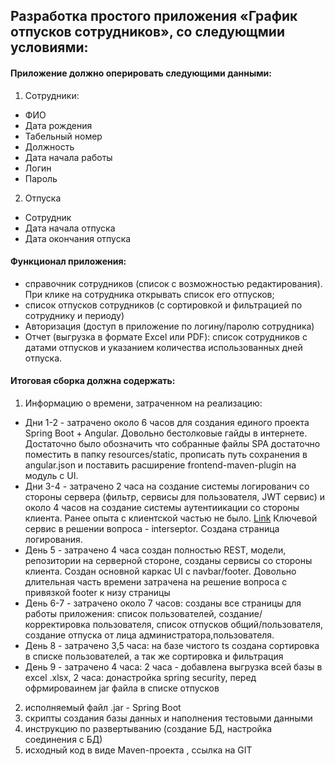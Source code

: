 ## Разработка простого приложения «График отпусков сотрудников», со следующмии условиями:

#### Приложение должно оперировать следующими данными:
1. Сотрудники:
* ФИО
* Дата рождения
* Табельный номер
* Должность
* Дата начала работы
* Логин
* Пароль
2. Отпуска
* Сотрудник
* Дата начала отпуска
* Дата окончания отпуска
#### Функционал приложения:
* справочник сотрудников (список с возможностью редактирования). При клике на
сотрудника открывать список его отпусков;
* список отпусков сотрудников (с сортировкой и фильтрацией по сотруднику и периоду)
* Авторизация (доступ в приложение по логину/паролю сотрудника)
* Отчет (выгрузка в формате Excel или PDF): список сотрудников с датами отпусков и
указанием количества использованных дней отпуска.

#### Итоговая сборка должна содержать:
1. Информацию о времени, затраченном на реализацию:
* Дни 1-2 - затрачено около 6 часов для создания единого проекта Spring Boot + Angular. 
Довольно бестолковые гайды в интернете. Достаточно было обозначить что собранные файлы SPA достаточно поместить 
в папку resources/static, прописать путь сохранения в angular.json и поставить расширение frontend-maven-plugin на 
модуль с UI.
* Дни 3-4 - затрачено 2 часа на создание системы логированич со стороны сервера (фильтр, сервисы для пользователя,  JWT сервис)
и около 4 часов на создание системы аутентиикации со стороны клиента. Ранее опыта с клиентской частью не было. 
[Link](/uri "Инфу по аутентификации на клиентской части брал здесь : https://bezkoder.com/angular-jwt-authentication/")
Ключевой сервис в решении вопроса - interseptor. Создана страница логирования.
* День 5 - затрачено 4 часа создан полностью REST, модели, репозитории на серверной стороне, созданы сервисы со стороны клиента.
Создан основной каркас UI с navbar/footer. Довольно длительная часть времени затрачена на решение вопроса 
с привязкой footer к низу страницы
* День 6-7 - затрачено около 7 часов: созданы все страницы для работы приложения: список пользователей, создание/корректировка пользователя, 
список отпусков общий/пользователя, создание отпуска от лица администратора,пользователя. 
* День 8 - затрачено 3,5 часа: на базе чистого ts создана сортировка в списке пользователей, а так же сортировка и фильтрация
* День 9 - затрачено 4 часа: 2 часа - добавлена выгрузка всей базы в excel .xlsx, 2 часа: донастройка spring security, перед офрмироваинем jar файла
в списке отпусков
2. исполняемый файл .jar - Spring Boot
3. скрипты создания базы данных и наполнения тестовыми данными
4. инструкцию по развертыванию (создание БД, настройка соединения с БД)
5. исходный код в виде Maven-проекта , ссылка на GIT
